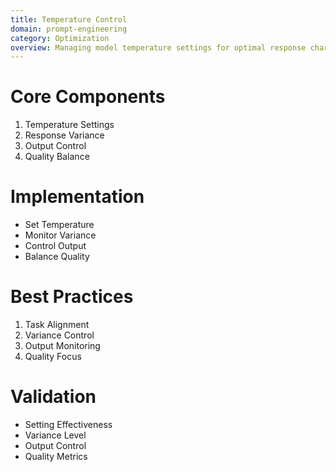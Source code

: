 ```yaml
---
title: Temperature Control
domain: prompt-engineering
category: Optimization
overview: Managing model temperature settings for optimal response characteristics.
---
```


# Core Components
1. Temperature Settings
2. Response Variance
3. Output Control
4. Quality Balance

# Implementation
- Set Temperature
- Monitor Variance
- Control Output
- Balance Quality

# Best Practices
1. Task Alignment
2. Variance Control
3. Output Monitoring
4. Quality Focus

# Validation
- Setting Effectiveness
- Variance Level
- Output Control
- Quality Metrics
